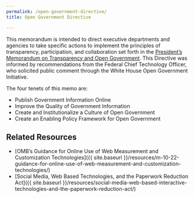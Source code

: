```yaml
---
permalink: /open-government-directive/
title: Open Government Directive

---
```


This memorandum is intended to direct executive departments and agencies to take specific actions to implement the principles of transparency, participation, and collaboration set forth in the [President’s Memorandum on Transparency and Open Government](https://www.whitehouse.gov/sites/default/files/omb/assets/memoranda_fy2009/m09-12.pdf). This Directive was informed by recommendations from the Federal Chief Technology Officer, who solicited public comment through the White House Open Government Initiative.

The four tenets of this memo are:

  * Publish Government Information Online
  * Improve the Quality of Government Information
  * Create and Institutionalize a Culture of Open Government
  * Create an Enabling Policy Framework for Open Government

## Related Resources

  * [OMB’s Guidance for Online Use of Web Measurement and Customization Technologies]({{ site.baseurl }}/resources/m-10-22-guidance-for-online-use-of-web-measurement-and-customization-technologies/)
  * [Social Media, Web Based Technologies, and the Paperwork Reduction Act]({{ site.baseurl }}/resources/social-media-web-based-interactive-technologies-and-the-paperwork-reduction-act/)